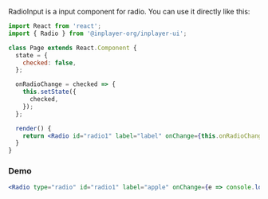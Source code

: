 RadioInput is a input component for radio. You can use it directly like this:

```jsx static
import React from 'react';
import { Radio } from '@inplayer-org/inplayer-ui';

class Page extends React.Component {
  state = {
    checked: false,
  };

  onRadioChange = checked => {
    this.setState({
      checked,
    });
  };

  render() {
    return <Radio id="radio1" label="label" onChange={this.onRadioChange} />;
  }
}
```

### Demo

```jsx
<Radio type="radio" id="radio1" label="apple" onChange={e => console.log(e)} />
```
